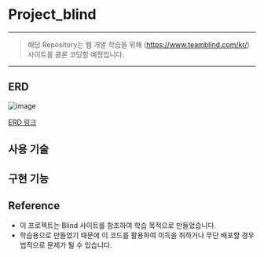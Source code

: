 # Project_blind
--- 

> 해당 Repository는 웹 개발 학습을 위해 (https://www.teamblind.com/kr/) 사이트를 클론 코딩할 예정입니다.

---

## ERD

![image](https://user-images.githubusercontent.com/87291926/176583693-827cb80e-13ce-4c34-8eaf-9ca11e067a0b.png)

[ERD 링크](https://dbdiagram.io/d/620a46f385022f4ee58d688d)

## 사용 기술

## 구현 기능

## Reference

+ 이 프로젝트는 Blind 사이트를 참조하여 학습 목적으로 만들었습니다.
+ 학습용으로 만들었기 때문에 이 코드를 활용하여 이득을 취하거나 무단 배포할 경우 법적으로 문제가 될 수 있습니다.

